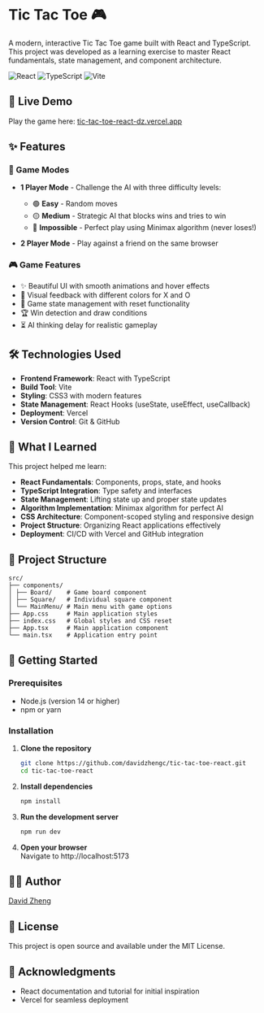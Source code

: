 # Tic Tac Toe 🎮
A modern, interactive Tic Tac Toe game built with React and TypeScript. This project was developed as a learning exercise to master React fundamentals, state management, and component architecture.

![React](https://img.shields.io/badge/React-19.1.1-blue)
![TypeScript](https://img.shields.io/badge/TypeScript-5.8.3-blue)
![Vite](https://img.shields.io/badge/Vite-7.1.2-purple)

## 🚀 Live Demo

Play the game here: [tic-tac-toe-react-dz.vercel.app](https://tic-tac-toe-react-dz.vercel.app)

## ✨ Features

### 🎯 Game Modes
- **1 Player Mode** - Challenge the AI with three difficulty levels:
  - 🟢 **Easy** - Random moves
  - 🟡 **Medium** - Strategic AI that blocks wins and tries to win
  - 🔴 **Impossible** - Perfect play using Minimax algorithm (never loses!)

- **2 Player Mode** - Play against a friend on the same browser

### 🎮 Game Features
- ✨ Beautiful UI with smooth animations and hover effects
- 🎨 Visual feedback with different colors for X and O
- 🔄 Game state management with reset functionality
- 🏆 Win detection and draw conditions
- ⏳ AI thinking delay for realistic gameplay

## 🛠️ Technologies Used

- **Frontend Framework**: React with TypeScript
- **Build Tool**: Vite
- **Styling**: CSS3 with modern features
- **State Management**: React Hooks (useState, useEffect, useCallback)
- **Deployment**: Vercel
- **Version Control**: Git & GitHub

## 🧠 What I Learned

This project helped me learn:
- **React Fundamentals**: Components, props, state, and hooks
- **TypeScript Integration**: Type safety and interfaces
- **State Management**: Lifting state up and proper state updates
- **Algorithm Implementation**: Minimax algorithm for perfect AI
- **CSS Architecture**: Component-scoped styling and responsive design
- **Project Structure**: Organizing React applications effectively
- **Deployment**: CI/CD with Vercel and GitHub integration

## 📂 Project Structure
```
src/
├── components/
│ ├── Board/    # Game board component
│ ├── Square/   # Individual square component
│ └── MainMenu/ # Main menu with game options
├── App.css     # Main application styles
├── index.css   # Global styles and CSS reset
├── App.tsx     # Main application component
└── main.tsx    # Application entry point
```

## 🚀 Getting Started

### Prerequisites
- Node.js (version 14 or higher)
- npm or yarn

### Installation

1. **Clone the repository**
   ```bash
   git clone https://github.com/davidzhengc/tic-tac-toe-react.git
   cd tic-tac-toe-react
2. **Install dependencies**
   ```bash
   npm install
3. **Run the development server**
   ```bash
   npm run dev
4. **Open your browser**\
   Navigate to http://localhost:5173
## 👨‍💻 Author
[David Zheng](https://www.linkedin.com/in/david-zheng-2b4a1428b/)
## 📄 License
This project is open source and available under the MIT License.

## 🙏 Acknowledgments
- React documentation and tutorial for initial inspiration
- Vercel for seamless deployment
